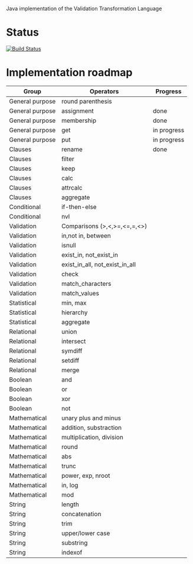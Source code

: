 Java implementation of the Validation Transformation Language
# Status
[![Build Status](https://travis-ci.org/hadrienk/java-vtl.svg?branch=master)](https://travis-ci.org/hadrienk/java-vtl)

# Implementation roadmap

Group|Operators|Progress
---|---|---
General purpose|round parenthesis|
General purpose|assignment|done
General purpose|membership|done
General purpose|get|in progress
General purpose|put|in progress
Clauses|rename|done
Clauses|filter|
Clauses|keep|
Clauses|calc|
Clauses|attrcalc|
Clauses|aggregate|
Conditional|if-then-else|
Conditional|nvl|
Validation|Comparisons (>,<,>=,<=,=,<>)|
Validation|in,not in, between|
Validation|isnull|
Validation|exist_in, not_exist_in|
Validation|exist_in_all, not_exist_in_all|
Validation|check|
Validation|match_characters|
Validation|match_values|
Statistical|min, max|
Statistical|hierarchy|
Statistical|aggregate|
Relational|union|
Relational|intersect|
Relational|symdiff|
Relational|setdiff|
Relational|merge|
Boolean|and|
Boolean|or|
Boolean|xor|
Boolean|not|
Mathematical|unary plus and minus|
Mathematical|addition, substraction|
Mathematical|multiplication, division|
Mathematical|round|
Mathematical|abs|
Mathematical|trunc|
Mathematical|power, exp, nroot|
Mathematical|in, log|
Mathematical|mod|
String|length|
String|concatenation|
String|trim|
String|upper/lower case|
String|substring|
String|indexof|


















